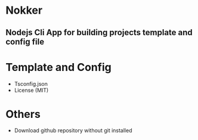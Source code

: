 # Nokker

## Nodejs Cli App for building projects template and config file

# Template and Config
-   Tsconfig.json
-   License (MIT)

# Others
-   Download github repository without git installed
